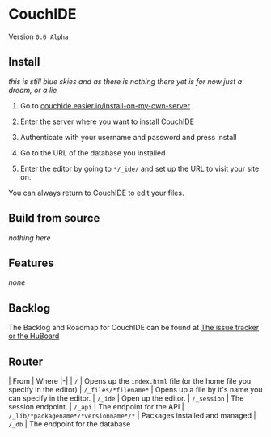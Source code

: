 CouchIDE
========
Version `0.6 Alpha`

Install
-------
*this is still blue skies and as there is nothing there yet is for now just a dream, or a lie*

1. Go to [couchide.easier.io/install-on-my-own-server](http://couchide.easier.io/install-on-my-own-server)

2. Enter the server where you want to install CouchIDE

3. Authenticate with your username and password and press install

4. Go to the URL of the database you installed

5. Enter the editor by going to `*/_ide/` and set up the URL to visit your site on.

You can always return to CouchIDE to edit your files.

Build from source
-----------------
*nothing here*

Features
--------
*none*

Backlog
-------
The Backlog and Roadmap for CouchIDE can be found at [The issue tracker or the HuBoard](https://huboard.com/EasierIO/CouchIDE/#/)

Router
------
| From | Where
|-|
| `/` | Opens up the `index.html` file (or the home file you specify in the editor)
| `/_files/*filename*` | Opens up a file by it's name you can specify in the editor.
| `/_ide` | Open up the editor.
| `/_session` | The session endpoint.
| `/_api` | The endpoint for the API
| `/_lib/*packagename*/*versionname*/*` | Packages installed and managed
| `/_db` | The endpoint for the database
